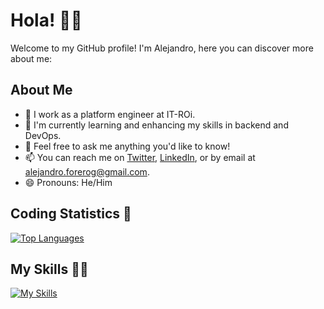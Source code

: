 # Hola! 👋🎑

Welcome to my GitHub profile! I'm Alejandro, here you can discover more about me:

## About Me
- 💼 I work as a platform engineer at IT-ROi.
- 🌱 I'm currently learning and enhancing my skills in backend and DevOps.
- 💬 Feel free to ask me anything you'd like to know!
- 📫 You can reach me on [Twitter](https://twitter.com/NeveCodeSTUFF), [LinkedIn](https://www.linkedin.com/in/alejandroforerog/), or by email at alejandro.forerog@gmail.com.
- 😄 Pronouns: He/Him

## Coding Statistics 🚀
[![Top Languages](https://github-readme-stats-git-masterrstaa-rickstaa.vercel.app/api/top-langs/?username=AlejandroForeroG&&hide_border=true&card_width=500E&theme=codeSTACKr&show_icons=true&hide_title=true)](https://github.com/anuraghazra/github-readme-stats)

## My Skills 👨‍💻
[![My Skills](https://skillicons.dev/icons?i=js,java,python,aws,nodejs,express,angular,react,postgres,mysql,docker,css,html)](https://skillicons.dev)
